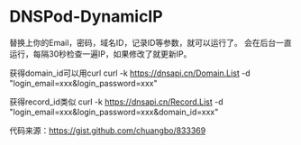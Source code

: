 DNSPod-DynamicIP
================

替换上你的Email，密码，域名ID，记录ID等参数，就可以运行了。 会在后台一直运行，每隔30秒检查一遍IP，如果修改了就更新IP。

获得domain_id可以用curl curl -k https://dnsapi.cn/Domain.List -d "login_email=xxx&login_password=xxx"

获得record_id类似 curl -k https://dnsapi.cn/Record.List -d "login_email=xxx&login_password=xxx&domain_id=xxx"

代码来源：https://gist.github.com/chuangbo/833369
